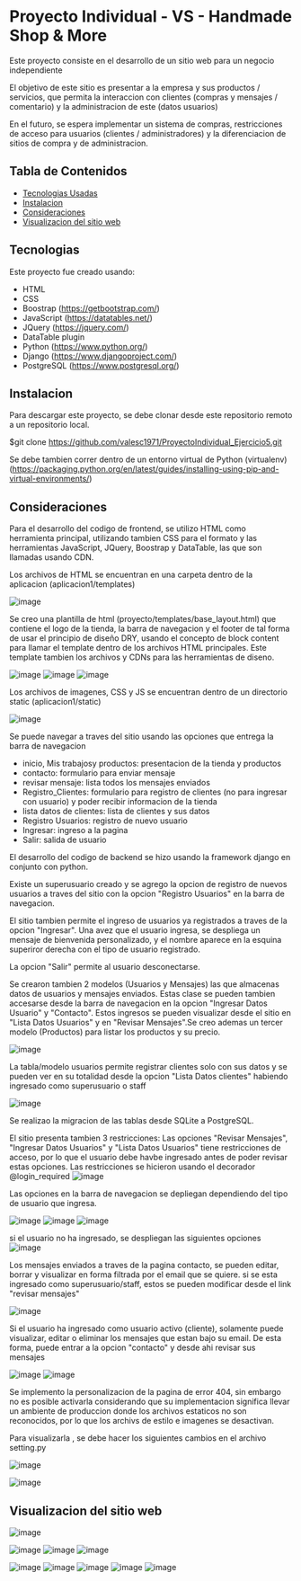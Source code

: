 # Proyecto Individual - VS - Handmade Shop & More

Este proyecto consiste en el desarrollo de un sitio web para un negocio independiente

El objetivo de este sitio es presentar a la empresa y sus productos / servicios, que permita la interaccion con clientes (compras y mensajes / comentario) y la administracion de este (datos usuarios)

En el futuro, se espera implementar un sistema de compras, restricciones de acceso para usuarios (clientes / administradores) y la diferenciacion de sitios de compra y de administracion.

## Tabla de Contenidos

* [Tecnologias Usadas](#Tecnologias)
* [Instalacion](#Instalacion)
* [Consideraciones](#Consideraciones)
* [Visualizacion del sitio web](#Visualizacion)

<a name="Tecnologias"></a>
## Tecnologias

Este proyecto fue creado usando:
* HTML
* CSS
* Boostrap   (https://getbootstrap.com/)
* JavaScript (https://datatables.net/)
* JQuery    (https://jquery.com/)
* DataTable plugin
* Python (https://www.python.org/)
* Django (https://www.djangoproject.com/)
* PostgreSQL (https://www.postgresql.org/)

<a name="Instalacion"></a>
## Instalacion
Para descargar este proyecto, se debe clonar desde este repositorio remoto a un repositorio local.

$git clone https://github.com/valesc1971/ProyectoIndividual_Ejercicio5.git

Se debe tambien correr dentro de un entorno virtual de Python (virtualenv) (https://packaging.python.org/en/latest/guides/installing-using-pip-and-virtual-environments/)


<a name="Consideraciones"></a>
## Consideraciones

Para el desarrollo del codigo de frontend, se utilizo HTML como herramienta principal, utilizando tambien CSS para el formato y las herramientas JavaScript, JQuery, Boostrap y DataTable, las que son llamadas usando CDN.

Los archivos de HTML se encuentran en una carpeta dentro de la aplicacion (aplicacion1/templates)

![image](https://user-images.githubusercontent.com/99301347/165000522-6ab8054f-f504-4c06-8931-83a8b3b931b4.png)

Se creo una plantilla de html (proyecto/templates/base_layout.html) que contiene el logo de la tienda, la barra de navegacion y el footer de tal forma de usar el principio de diseño DRY, usando el concepto de block content para llamar el template dentro de los archivos HTML principales. Este template tambien los archivos y CDNs para las herramientas de diseno. 

![image](https://user-images.githubusercontent.com/99301347/165000570-cf061c88-3a04-428f-9285-cdbb4b317690.png)
![image](https://user-images.githubusercontent.com/99301347/165001200-e6fb0145-739f-4262-9285-5bdb41faa3a2.png)
![image](https://user-images.githubusercontent.com/99301347/165001210-c621bc8c-707f-45e5-adb1-0359df5c4e5a.png)



Los archivos de imagenes, CSS y JS se encuentran dentro de un directorio static (aplicacion1/static)

![image](https://user-images.githubusercontent.com/99301347/165000835-65e94099-229a-4122-906b-a3f485a1e869.png)

Se puede navegar a traves del sitio usando las opciones que entrega la barra de navegacion

- inicio, Mis trabajosy productos: presentacion de la tienda y productos
- contacto: formulario para enviar mensaje 
- revisar mensaje: lista todos los mensajes enviados
- Registro_Clientes: formulario para registro de clientes (no para ingresar con usuario) y poder recibir informacion de la tienda
- lista datos de clientes:  lista de clientes y sus datos
- Registro Usuarios: registro de nuevo usuario
- Ingresar: ingreso a la pagina
- Salir: salida de usuario

El desarrollo del codigo de backend se hizo usando la framework django en conjunto con python.

Existe un superusuario creado y se agrego la opcion de registro de nuevos usuarios a traves del sitio con la opcion "Registro Usuarios" en la barra de navegacion.

El sitio tambien permite el ingreso de usuarios ya registrados a traves de la opcion "Ingresar". Una avez que el usuario ingresa, se despliega un mensaje de bienvenida personalizado, y el nombre aparece en la esquina superiror derecha con el tipo de usuario registrado.

La opcion "Salir" permite al usuario desconectarse.


Se crearon tambien 2 modelos (Usuarios y Mensajes) las que almacenas datos de usuarios y mensajes enviados. Estas clase se pueden tambien accesarse desde la barra de navegacion en la opcion "Ingresar Datos Usuario" y "Contacto". Estos ingresos se pueden visualizar desde el sitio en "Lista Datos Usuarios" y en "Revisar Mensajes".Se creo ademas un tercer modelo (Productos) para listar los productos y su precio.

![image](https://user-images.githubusercontent.com/99301347/167272247-5d273e20-66a7-4f8c-8d7c-41e721970ecf.png)

La tabla/modelo usuarios permite registrar clientes  solo con sus datos y se pueden ver en su totalidad desde la opcion "Lista Datos clientes" habiendo ingresado como superusuario o staff

![image](https://user-images.githubusercontent.com/99301347/167272297-810df10e-88c3-4221-b556-05b48c8e9640.png)

Se realizao la migracion de las tablas desde SQLite a PostgreSQL.

El sitio presenta tambien 3 restricciones: Las opciones "Revisar Mensajes", "Ingresar Datos Usuarios" y "Lista Datos Usuarios" tiene restricciones de acceso, por lo que el usuario debe havbe ingresado antes de poder revisar estas opciones. Las restricciones se hicieron usando el decorador @login_required
![image](https://user-images.githubusercontent.com/99301347/165001674-0dd6aba9-3803-42a3-b02e-8bec3f47352b.png)

Las opciones en la barra de navegacion se depliegan dependiendo del tipo de usuario que ingresa. 

![image](https://user-images.githubusercontent.com/99301347/167272001-ac4081c5-421d-4634-98c7-b50d7ac57030.png)
![image](https://user-images.githubusercontent.com/99301347/167272012-8578e7e6-ab4c-4b0f-baca-fc3830eda9ec.png)
![image](https://user-images.githubusercontent.com/99301347/167272023-a318d0f4-7271-46e7-96f1-a86734d666c0.png)

si el usuario no ha ingresado, se despliegan las siguientes opciones
![image](https://user-images.githubusercontent.com/99301347/167272039-c5f56132-69f9-4390-bd95-dc6298db4c60.png)

Los mensajes enviados a traves de la pagina contacto, se pueden editar, borrar y visualizar en forma filtrada por el email que se quiere. si se esta ingresado como superusuario/staff, estos se pueden modificar desde el link "revisar mensajes"

![image](https://user-images.githubusercontent.com/99301347/167272141-0ba24bad-865c-4c72-adfe-01b0cc2d5d86.png)

Si el usuario ha ingresado como usuario activo (cliente), solamente puede visualizar, editar o eliminar los mensajes que estan bajo su email. De esta forma, puede entrar a la opcion "contacto" y desde ahi revisar sus mensajes

![image](https://user-images.githubusercontent.com/99301347/167272192-813ce20c-67e0-4c3f-b133-f7f86f2f5d02.png)
![image](https://user-images.githubusercontent.com/99301347/167272204-e318bc46-d6c0-405d-8f37-03b5501ea8eb.png)


Se implemento la personalizacion de la pagina de error 404, sin embargo no es posible activarla considerando que su implementacion significa llevar un ambiente de produccion donde los archivos estaticos no son reconocidos, por lo que los archivs de estilo e imagenes se desactivan. 

Para visualizarla , se debe hacer los siguientes cambios en el archivo setting.py

![image](https://user-images.githubusercontent.com/99301347/165001933-c798ab09-278a-4643-85cb-915ce48acefc.png)

![image](https://user-images.githubusercontent.com/99301347/165001916-d75238cd-4bba-4933-aa28-9a56a64d0b7a.png)


<a name="Visualizacion"></a>
## Visualizacion del sitio web

![image](https://user-images.githubusercontent.com/99301347/167272422-5737057c-9fa6-4915-a5ac-8233396d8245.png)

![image](https://user-images.githubusercontent.com/99301347/167272436-f4306a4d-58b8-44ab-975e-05d1b0debb44.png)
![image](https://user-images.githubusercontent.com/99301347/167272444-ae9dc113-b0b1-470f-843c-049bcca455dd.png)
![image](https://user-images.githubusercontent.com/99301347/167272451-f3009b0b-b79e-4415-bac1-e40805ce6213.png)

![image](https://user-images.githubusercontent.com/99301347/167272464-d130f4e1-c18e-4d8b-bb8a-ef64d048d5a6.png)
![image](https://user-images.githubusercontent.com/99301347/167272468-92ef594e-03b5-46c9-a53c-8f6b8aa7d591.png)
![image](https://user-images.githubusercontent.com/99301347/167272472-3a60f615-7f8b-4f3a-85b2-c68844fb5388.png)
![image](https://user-images.githubusercontent.com/99301347/167272477-00c37e4a-9a8e-4deb-8f02-02c02eb42bbf.png)
![image](https://user-images.githubusercontent.com/99301347/167272486-eb06dcc3-3edb-4011-a03a-5d7f53da7919.png)











